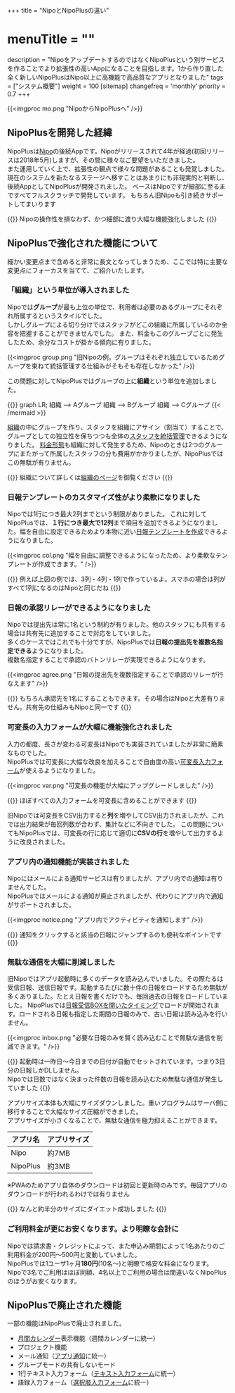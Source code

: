 +++
title = "NipoとNipoPlusの違い"
# menuTitle = ""
description = "NipoをアップデートするのではなくNipoPlusという別サービスを作ることでより拡張性の高いAppになることを目指します。1から作り直した全く新しいNipoPlusはNipo以上に高機能で高品質なアプリとなりました"
tags = ["システム概要"]
weight = 100
[sitemap]
  changefreq = 'monthly'
  priority = 0.7
+++

{{<imgproc mo.png "NipoからNipoPlusへ" />}}

## NipoPlusを開発した経緯

NipoPlusは[Nipo](https://guide-nipo.web.app/)の後続Appです。Nipoがリリースされて4年が経過(初回リリースは2018年5月)しますが、その間に様々なご要望をいただきました。  
また運用していく上で、拡張性の観点で様々な問題があることも発覚しました。  
現在のシステムを新たなるステージへ移すことはあまりにも非現実的と判断し、後続AppとしてNipoPlusが開発されました。
ベースはNipoですが細部に至るまですべてフルスクラッチで開発しています。
もちろん旧Nipoも引き続きサポートしてまいります

{{<alice pos="right" icon="here">}}
Nipoの操作性を損なわず、かつ細部に渡り大幅な機能強化しました
{{</alice>}}

## NipoPlusで強化された機能について

細かい変更点まで含めると非常に長文となってしまうため、ここでは特に主要な変更点にフォーカスを当てて、ご紹介いたします。

### 「組織」という単位が導入されました

Nipoでは**グループ**が最も上位の単位で、利用者は必要のあるグループにそれぞれ所属するというスタイルでした。  
しかしグループによる切り分けではスタッフがどこの組織に所属しているのか全容を把握することができませんでした。
また、料金もこのグループごとに発生したため、余分なコストが掛かる傾向に有りました。

{{<imgproc group.png "旧Nipoの例。グループはそれぞれ独立しているためグループを束ねて統括管理する仕組みがそもそも存在しなかった" />}}

この問題に対してNipoPlusではグループの上に**組織**という単位を追加しました。

{{<mermaid align="center">}}
graph LR;
  組織 --> Aグループ
  組織 --> Bグループ
  組織 --> Cグループ
{{< /mermaid >}}

[組織](/org/)の中にグループを作り、スタッフを組織にアサイン（割当て）することで、グループとしての独立性を保ちつつも全体の[スタッフを統括管理](/org/staff/)できるようになりました。
[料金形態](/price/)も組織に対して発生するため、Nipoのときは2つのグループにまたがって所属したスタッフの分も費用がかかりましたが、NipoPlusではこの無駄が有りません。

{{<alice pos="right" icon="ok">}}
組織について詳しくは[組織のページ](/org/)を御覧ください
{{</alice>}}

### 日報テンプレートのカスタマイズ性がより柔軟になりました

Nipoでは1行につき最大2列までという制限がありました。
これに対してNipoPlusでは、**１行につき最大で12列**まで項目を追加できるようになりました。幅を自由に設定できるためより本物に近い[日報テンプレートを作成](/org/groupsetting/template/)できるようになりました。

{{<imgproc col.png "幅を自由に調整できるようになったため、より柔軟なテンプレートが作成できます。" />}}

{{<alice pos="right" icon="ok">}}
例えば上図の例では、3列・4列・1列で作っているよ。スマホの場合は列がすべて1列になるのはNipoと同じだね
{{</alice>}}

### 日報の承認リレーができるようになりました

Nipoでは提出先は常に1名という制約が有りました。他のスタッフにも共有する場合は共有先に追加することで対応をしていました。  
多くのケースではこれでも十分ですが、NipoPlusでは**日報の提出先を複数名指定できる**ようになりました。  
複数名指定することで承認のバトンリレーが実現できるようになります。

{{<imgproc agree.png "日報の提出先を複数指定することで承認のリレーが行なえます" />}}

{{<alice pos="right" icon="ok">}}
もちろん承認先を1名にすることもできます。その場合はNipoと大差有りません。共有先の仕組みもNipoと同一です
{{</alice>}}

### 可変長の入力フォームが大幅に機能強化されました

入力の都度、長さが変わる可変長はNipoでも実装されていましたが非常に簡素なものでした。  
NipoPlusでは可変長に大幅な改良を加えることで自由度の高い[可変長入力フォーム](/org/groupsetting/template/array/)が使えるようになりました。

{{<imgproc var.png "可変長の機能が大幅にアップグレードしました" />}}

{{<alice pos="right" icon="ok">}}
ほぼすべての入力フォームを可変長に含めることができます
{{</alice>}}

旧Nipoでは可変長をCSV出力すると**列**を増やしてCSV出力されましたが、これでは出力結果が毎回列数が合わず、集計などに不向きでした。
この問題についてもNipoPlusでは、可変長の行に応じて適切に**CSVの行**を増やして出力するように改良されました。

### アプリ内の通知機能が実装されました

Nipoにはメールによる通知サービスは有りましたが、アプリ内での通知は有りませんでした。  
NipoPlusではメールによる通知が廃止されましたが、代わりにアプリ内で[通知](/notice/show/)がサポートされました。

{{<imgproc notice.png "アプリ内でアクティビティを通知します" />}}

{{<alice pos="right" icon="ok">}}
通知をクリックすると該当の日報にジャンプするのも便利なポイントです
{{</alice>}}

### 無駄な通信を大幅に削減しました

旧Nipoではアプリ起動時に多くのデータを読み込んでいました。その際たるは受信日報、送信日報です。起動するたびに数十件の日報をロードするため無駄が多くありました。たとえ日報を書くだけでも、毎回過去の日報をロードしていました。
NipoPlusでは[日報受信BOXを開いたタイミング](/report/read/list/)でロードが開始されます。ロードされる日報も指定した期間の日報のみで、古い日報は読み込みを行いません。

{{<imgproc inbox.png "必要な日報のみを賢く読み込むことで無駄な通信を削減できます。" />}}

{{<alice pos="right" icon="ok">}}
起動時は一昨日〜今日までの日付が自動でセットされています。つまり3日分の日報しかDLしません。  
Nipoでは日数ではなく決まった件数の日報を読み込むため無駄な通信が発生していました
{{</alice>}}

アプリサイズ本体も大幅にサイズダウンしました。重いプログラムはサーバ側に移行することで大幅なサイズ圧縮ができました。  
アプリサイズが小さくなることで、無駄な通信を極力抑えることができます。

|アプリ名|アプリサイズ|
|---|---|
|Nipo|約7MB|
|NipoPlus|約3MB|

※PWAのためアプリ自体のダウンロードは初回と更新時のみです。毎回アプリのダウンロードが行われるわけでは有りません

{{<alice pos="right" icon="please">}}
なんと約半分のサイズにダイエット成功しました
{{</alice>}}

### ご利用料金が更にお安くなります。より明瞭な会計に

Nipoでは請求書・クレジットによって、また申込み期間によって1名あたりのご利用料金が200円〜500円と変動していました。  
NipoPlusでは1ユーザ1ヶ月**180円**(10名〜)と明瞭で格安な料金になります。  
Nipoで3名でご利用はほぼ同額、4名以上でご利用の場合は間違いなくNipoPlusのほうがお安くなります。

## NipoPlusで廃止された機能

一部の機能はNipoPlusで廃止されました。

- [月間カレンダー](https://guide-nipo.sndbox.jp/manual/calendar/)表示機能（週間カレンダーに統一）
- プロジェクト機能
- メール通知（[アプリ通知](/notice/show/)に統一）
- グループモードの共有しないモード
- 1行テキスト入力フォーム（[テキスト入力フォーム](/org/groupsetting/template/text/)に統一）
- 語録入力フォーム（[選択肢入力フォーム](/org/groupsetting/template/select/)に統一）
